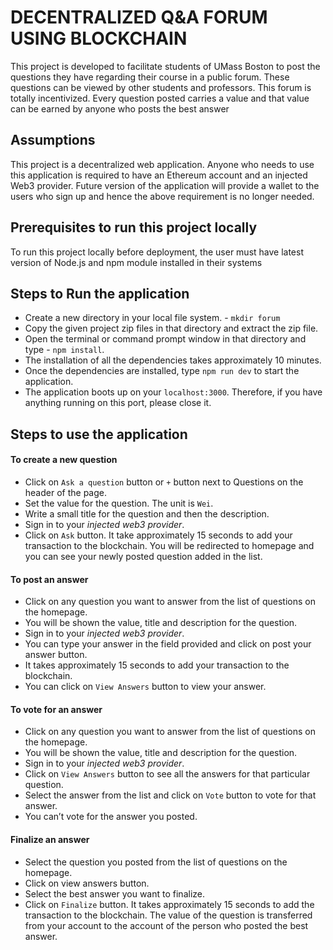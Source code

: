# DECENTRALIZED Q&A FORUM USING BLOCKCHAIN

This project is developed to facilitate students of UMass Boston to post the questions they have regarding their course in a public forum. These questions can be viewed by other students and professors. This forum is totally incentivized. Every question posted carries a value and that value can be earned by anyone who posts the best answer


## Assumptions
This project is a decentralized web application. Anyone who needs to use this application is required to have an Ethereum account and an injected Web3 provider. Future version of the application will provide a wallet to the users who sign up and hence the above requirement is no longer needed.

## Prerequisites to run this project locally
To run this project locally before deployment, the user must have latest version of Node.js and npm module installed in their systems

## Steps to Run the application

* Create a new directory in your local file system. - `mkdir forum`
* Copy the given project zip files in that directory and extract the zip file. 
* Open the terminal or command prompt window in that directory and type - `npm install`. 
* The installation of all the dependencies takes approximately 10 minutes. 
* Once the dependencies are installed, type `npm run dev` to start the application. 
* The application boots up on your `localhost:3000`. Therefore, if you have anything running on this port, please close it.

## Steps to use the application
#### To create a new question
* Click on `Ask a question` button or `+` button next to Questions on the header of the page.
* Set the value for the question. The unit is `Wei`.
* Write a small title for the question and then the description. 
* Sign in to your *injected web3 provider*. 
* Click on `Ask` button. It take approximately 15 seconds to add your transaction to the blockchain. You will be redirected to homepage and you can see your newly posted question added in the list.

#### To post an answer 
* Click on any question you want to answer from the list of questions on the homepage. 
* You will be shown the value, title and description for the question. 
* Sign in to your *injected web3 provider*. 
* You can type your answer in the field provided and click on post your answer button.
* It takes approximately 15 seconds to add your transaction to the blockchain.
* You can click on `View Answers` button to view your answer. 
#### To vote for an answer 
* Click on any question you want to answer from the list of questions on the homepage. 
* You will be shown the value, title and description for the question. 
* Sign in to your *injected web3 provider*. 
* Click on `View Answers` button to see all the answers for that particular question. 
* Select the answer from the list and click on `Vote` button to vote for that answer. 
* You can’t vote for the answer you posted. 
#### Finalize an answer 
* Select the question you posted from the list of questions on the homepage. 
* Click on view answers button. 
* Select the best answer you want to finalize. 
* Click on `Finalize` button. It takes approximately 15 seconds to add the transaction to the blockchain. The value of the question is transferred from your account to the account of the person who posted the best answer.
